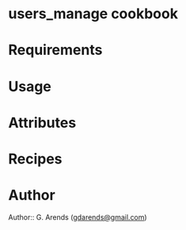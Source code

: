 # users_manage cookbook

# Requirements

# Usage

# Attributes

# Recipes

# Author

Author:: G. Arends (gdarends@gmail.com)

